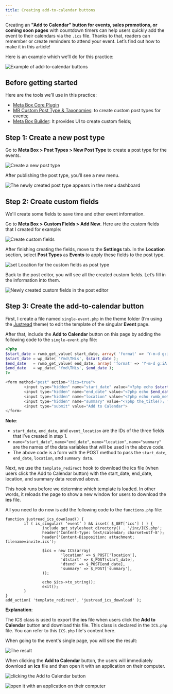 ```yaml
---
title: Creating add-to-calendar buttons
---
```


Creating an **"Add to Calendar" button for events, sales promotions, or coming soon pages** with countdown timers can help users quickly add the event to their calendars via the `.ics` file. Thanks to that, readers can remember or create reminders to attend your event. Let’s find out how to make it in this article!

Here is an example which we’ll do for this practice:

![Example of add-to-calendar buttons](https://i.imgur.com/mO38pFO.png)

## Before getting started

Here are the tools we’ll use in this practice:

* [Meta Box Core Plugin](https://metabox.io/)
* [MB Custom Post Type & Taxonomies](https://wordpress.org/plugins/mb-custom-post-type/): to create custom post types for events;
* [Meta Box Builder](https://metabox.io/plugins/meta-box-builder/): It provides UI to create custom fields;

## Step 1: Create a new post type

Go to **Meta Box > Post Types > New Post Type** to create a post type for the events.

![Create a new post type](https://i.imgur.com/8iPsfQD.png)

After publishing the post type, you’ll see a new menu.

![The newly created post type appears in the menu dashboard](https://i.imgur.com/X6FQ62u.png)

## Step 2: Create custom fields

We'll create some fields to save time and other event information.

Go to **Meta Box > Custom Fields > Add New**. Here are the custom fields that I created for example:

![Create custom fields](https://i.imgur.com/yq1dTER.png)

After finishing creating the fields, move to the **Settings** tab. In the **Location** section, select **Post Types** as **Events** to apply these fields to the post type.

![set Location for the custom fields as post type](https://i.imgur.com/nO6uBiw.png)

Back to the post editor, you will see all the created custom fields. Let’s fill in the information into them.

![Newly created custom fields in the post editor](https://i.imgur.com/UUyhiQq.png)

## Step 3: Create the add-to-calendar button

First, I create a file named `single-event.php` in the theme folder (I’m using the [Justread](https://gretathemes.com/wordpress-themes/justread/) theme) to edit the template of the singular **Event** page.

After that, include the **Add to Calendar** button on this page by adding the following code to the `single-event.php` file:

```php
<?php
$start_date = rwmb_get_value( start_date, array( 'format' => 'Y-m-d g:iA' ) );
$start_date = wp_date( 'Ymd\THis', $start_date );
$end_date   = rwmb_get_value( end_date, array( 'format' => 'Y-m-d g:iA' ) );
$end_date   = wp_date( 'Ymd\THis', $end_date );
?>

<form method="post" action="?ics=true">
        <input type="hidden" name="start_date" value="<?php echo $start_date; ?>">
        <input type="hidden" name="end_date" value="<?php echo $end_date; ?>">
        <input type="hidden" name="location" value="<?php echo rwmb_meta( 'event_location' ); ?>">
        <input type="hidden" name="summary" value="<?php the_title(); ?>">
        <input type="submit" value="Add to Calendar">
</form>
```

**Note**:

* `start_date`, `end_date`, and `event_location` are the IDs of the three fields that I’ve created in step 1.
* `name="start_date"`, `name="end_date"`, `name="location"`, `name="summary"` are the names of the data variables that will be used in the above code.
* The above code is a form with the POST method to pass the `start_date`, `end_date`, `location`, and `summary data`.

Next, we use the `template_redirect` hook to download the ics file (when users click the Add to Calendar button) with the start_date, end_date, location, and summary data received above. 

This hook runs before we determine which template is loaded. In other words, it reloads the page to show a new window for users to download the **ics** file.

All you need to do now is add the following code to the `functions.php` file:

```
function justread_ics_download() {
        if ( is_singular( ‘event’ ) && isset( $_GET['ics'] ) ) {
                include get_stylesheet_directory() . '/inc/ICS.php';
                header('Content-Type: text/calendar; charset=utf-8');
                header('Content-Disposition: attachment; filename=invite.ics');

                $ics = new ICS(array(
                        'location' => $_POST['location'],
                        'dtstart' => $_POST[start_date],
                        'dtend' => $_POST[end_date],
                        'summary' => $_POST['summary'],
                ));

                echo $ics->to_string();
                exit();
        }
}
add_action( 'template_redirect', 'justread_ics_download' );
```

**Explanation**:

The ICS class is used to export the **ics** file when users click the **Add to Calendar** button and download this file. This class is declared in the `ICS.php` file. You can refer to this `ICS.php` file's content here.

When going to the event's single page, you will see the result:

![The result](https://i.imgur.com/vII8Oua.gif)

When clicking the **Add to Calendar** button, the users will immediately download an **ics** file and then open it with an application on their computer.

![clicking the Add to Calendar button](https://i.imgur.com/xYEYGiw.png)

![open it with an application on their computer](https://i.imgur.com/mO38pFO.png)

